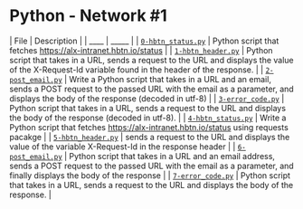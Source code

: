 # Python - Network #1

| File | Description |
| ____ | _____ |
| [`0-hbtn_status.py`](0-hbtn_status.py) | Python script that fetches https://alx-intranet.hbtn.io/status |
| [`1-hbtn_header.py`](1-hbtn_header.py) | Python script that takes in a URL, sends a request to the URL and displays the value of the X-Request-Id variable found in the header of the response. |
| [`2-post_email.py`](2-post_email.py) | Write a Python script that takes in a URL and an email, sends a POST request to the passed URL with the email as a parameter, and displays the body of the response (decoded in utf-8) |
| [`3-error_code.py`](3-error_code.py) | Python script that takes in a URL, sends a request to the URL and displays the body of the response (decoded in utf-8). |
| [`4-hbtn_status.py`](4-hbtn_status.py) | Write a Python script that fetches https://alx-intranet.hbtn.io/status using requests pacakge |
| [`5-hbtn_header.py`](5-hbtn_header.py) | sends a request to the URL and displays the value of the variable X-Request-Id in the response header |
| [`6-post_email.py`](6-post_email.py) | Python script that takes in a URL and an email address, sends a POST request to the passed URL with the email as a parameter, and finally displays the body of the response |
| [`7-error_code.py`](7-error_code.py) | Python script that takes in a URL, sends a request to the URL and displays the body of the response. |
